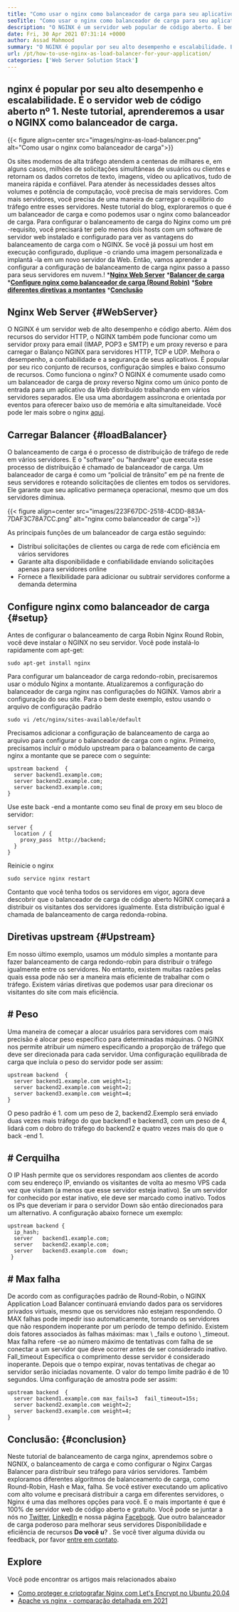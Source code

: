 ```yaml
---
title: "Como usar o nginx como balanceador de carga para seu aplicativo" 
seoTitle: "Como usar o nginx como balanceador de carga para seu aplicativo" 
description: "O NGINX é um servidor web popular de código aberto. É bem conhecido por alto desempenho e escalabilidade. Neste tutorial, aprenderemos a usar o NGINX como balanceador de carga" 
date: Fri, 30 Apr 2021 07:31:14 +0000
author: Assad Mahmood
summary: "O NGINX é popular por seu alto desempenho e escalabilidade. É o servidor web de código aberto nº 1. Neste tutorial, aprenderemos a usar o NGINX como balanceador de carga." 
url: /pt/how-to-use-nginx-as-load-balancer-for-your-application/
categories: ['Web Server Solution Stack']
---
```


## nginx é popular por seu alto desempenho e escalabilidade. É o servidor web de código aberto nº 1. Neste tutorial, aprenderemos a usar o NGINX como balanceador de carga.

{{< figure align=center src="images/nginx-as-load-balancer.png" alt="Como usar o nginx como balanceador de carga">}}

Os sites modernos de alta tráfego atendem a centenas de milhares e, em alguns casos, milhões de solicitações simultâneas de usuários ou clientes e retornam os dados corretos de texto, imagens, vídeo ou aplicativos, tudo de maneira rápida e confiável. Para atender às necessidades desses altos volumes e potência de computação, você precisa de mais servidores. Com mais servidores, você precisa de uma maneira de carregar o equilíbrio do tráfego entre esses servidores. Neste tutorial do blog, exploraremos o que é um balanceador de carga e como podemos usar o nginx como balanceador de carga.
Para configurar o balanceamento de carga do Nginx como um pré -requisito, você precisará ter pelo menos dois hosts com um software de servidor web instalado e configurado para ver as vantagens do balanceamento de carga com o NGINX. Se você já possui um host em execução configurado, duplique -o criando uma imagem personalizada e implantá -la em um novo servidor da Web. Então, vamos aprender a configurar a configuração de balanceamento de carga nginx passo a passo para seus servidores em nuvem.!
  ***[Nginx Web Server][1]** 
  ***[Balancer de carga][2]** 
  ***[Configure nginx como balanceador de carga (Round Robin)][3]** 
  ***[Sobre diferentes diretivas a montantes][4]** 
  ***[Conclusão][5]** 

## Nginx Web Server   {#WebServer}
O NGINX é um servidor web de alto desempenho e código aberto. Além dos recursos do servidor HTTP, o NGINX também pode funcionar como um servidor proxy para email (IMAP, POP3 e SMTP) e um proxy reverso e para carregar o Balanço NGINX para servidores HTTP, TCP e UDP. Melhora o desempenho, a confiabilidade e a segurança de seus aplicativos. É popular por seu rico conjunto de recursos, configuração simples e baixo consumo de recursos.
Como funciona o nginx? O NGINX é comumente usado como um balanceador de carga de proxy reverso Nginx como um único ponto de entrada para um aplicativo da Web distribuído trabalhando em vários servidores separados. Ele usa uma abordagem assíncrona e orientada por eventos para oferecer baixo uso de memória e alta simultaneidade. Você pode ler mais sobre o nginx [aqui][6].

## Carregar Balancer   {#loadBalancer}
O balanceamento de carga é o processo de distribuição de tráfego de rede em vários servidores. E o "software" ou "hardware" que executa esse processo de distribuição é chamado de balanceador de carga. Um balanceador de carga é como um “policial de trânsito” em pé na frente de seus servidores e roteando solicitações de clientes em todos os servidores. Ele garante que seu aplicativo permaneça operacional, mesmo que um dos servidores diminua.

{{< figure align=center src="images/223F67DC-2518-4CDD-883A-7DAF3C78A7CC.png" alt="nginx como balanceador de carga">}}

As principais funções de um balanceador de carga estão seguindo:
  * Distribui solicitações de clientes ou carga de rede com eficiência em vários servidores
  * Garante alta disponibilidade e confiabilidade enviando solicitações apenas para servidores online
  * Fornece a flexibilidade para adicionar ou subtrair servidores conforme a demanda determina

## Configure nginx como balanceador de carga   {#setup}
Antes de configurar o balanceamento de carga Robin Nginx Round Robin, você deve instalar o NGINX no seu servidor. Você pode instalá-lo rapidamente com apt-get:
```
sudo apt-get install nginx
```
Para configurar um balanceador de carga redondo-robin, precisaremos usar o módulo Nginx a montante. Atualizaremos a configuração do balanceador de carga nginx nas configurações do NGINX. Vamos abrir a configuração do seu site. Para o bem deste exemplo, estou usando o arquivo de configuração padrão
```
sudo vi /etc/nginx/sites-available/default
```
Precisamos adicionar a configuração de balanceamento de carga ao arquivo para configurar o balanceador de carga com o nginx.
Primeiro, precisamos incluir o módulo upstream para o balanceamento de carga nginx a montante que se parece com o seguinte:
```
upstream backend  {
  server backend1.example.com;
  server backend2.example.com;
  server backend3.example.com;
}
```
Use este back -end a montante como seu final de proxy em seu bloco de servidor:
```
server {
  location / {
    proxy_pass  http://backend;
  }
}
```
Reinicie o nginx
```
sudo service nginx restart
```
Contanto que você tenha todos os servidores em vigor, agora deve descobrir que o balanceador de carga de código aberto NGINX começará a distribuir os visitantes dos servidores igualmente. Esta distribuição igual é chamada de balanceamento de carga redonda-robina.

## Diretivas upstream   {#Upstream}
Em nosso último exemplo, usamos um módulo simples a montante para fazer balanceamento de carga redondo-robin para distribuir o tráfego igualmente entre os servidores. No entanto, existem muitas razões pelas quais essa pode não ser a maneira mais eficiente de trabalhar com o tráfego. Existem várias diretivas que podemos usar para direcionar os visitantes do site com mais eficiência.

## # Peso
Uma maneira de começar a alocar usuários para servidores com mais precisão é alocar peso específico para determinadas máquinas. O NGINX nos permite atribuir um número especificando a proporção de tráfego que deve ser direcionada para cada servidor.
Uma configuração equilibrada de carga que incluía o peso do servidor pode ser assim:
```
upstream backend  {
  server backend1.example.com weight=1;
  server backend2.example.com weight=2;
  server backend3.example.com weight=4;
}
```
O peso padrão é 1. com um peso de 2, backend2.Exemplo será enviado duas vezes mais tráfego do que backend1 e backend3, com um peso de 4, lidará com o dobro do tráfego do backend2 e quatro vezes mais do que o back -end 1.

## # Cerquilha
O IP Hash permite que os servidores respondam aos clientes de acordo com seu endereço IP, enviando os visitantes de volta ao mesmo VPS cada vez que visitam (a menos que esse servidor esteja inativo). Se um servidor for conhecido por estar inativo, ele deve ser marcado como inativo. Todos os IPs que deveriam ir para o servidor Down são então direcionados para um alternativo.
A configuração abaixo fornece um exemplo:
```
upstream backend {
  ip_hash;
  server   backend1.example.com;
  server   backend2.example.com;
  server   backend3.example.com  down;
 }
```

## # Max falha
De acordo com as configurações padrão de Round-Robin, o NGINX Application Load Balancer continuará enviando dados para os servidores privados virtuais, mesmo que os servidores não estejam respondendo. O MAX falhas pode impedir isso automaticamente, tornando os servidores que não respondem inoperante por um período de tempo definido.
Existem dois fatores associados às falhas máximas: max \ _fails e outono \ _timeout. Max falha refere -se ao número máximo de tentativas com falha de se conectar a um servidor que deve ocorrer antes de ser considerado inativo. Fall_timeout Especifica o comprimento desse servidor é considerado inoperante. Depois que o tempo expirar, novas tentativas de chegar ao servidor serão iniciadas novamente. O valor do tempo limite padrão é de 10 segundos.
Uma configuração de amostra pode ser assim:
```
upstream backend  {
  server backend1.example.com max_fails=3  fail_timeout=15s;
  server backend2.example.com weight=2;
  server backend3.example.com weight=4;
}
```

## Conclusão:   {#conclusion}
Neste tutorial de balanceamento de carga nginx, aprendemos sobre o NGNIX, o balanceamento de carga e como configurar o Nginx Cargas Balancer para distribuir seu tráfego para vários servidores. Também exploramos diferentes algoritmos de balanceamento de carga, como Round-Robin, Hash e Max, falha. Se você estiver executando um aplicativo com alto volume e precisará distribuir a carga em diferentes servidores, o Nginx é uma das melhores opções para você. E o mais importante é que é 100% de servidor web de código aberto e gratuito.
Você pode se juntar a nós no [Twitter][7], [LinkedIn][8] e nossa página [Facebook][9]. Que outro balanceador de carga poderoso para melhorar seus servidores Disponibilidade e eficiência de recursos __Do você u__? . Se você tiver alguma dúvida ou feedback, por favor [entre em contato][10].

## Explore
Você pode encontrar os artigos mais relacionados abaixo
  * [Como proteger e criptografar Nginx com Let's Encrypt no Ubuntu 20.04][11]
  * [Apache vs nginx - comparação detalhada em 2021][12]

  
[1]: #webserver
[2]: #loadbalancer
[3]: #setup
[4]: #upstream
[5]: #conclusion
[6]: https://products.containerize.com/solution-stack/nginx
[7]: https://twitter.com/containerize_co
[8]: https://www.linkedin.com/company/containerize/
[9]: http://facebook.com/containerize
[10]: mailto:yasir.saeed@aspose.com
[11]: https://blog.containerize.com/web-server-solution-stack/how-to-secure-nginx-with-letsencrypt-on-ubuntu-20-04/
[12]: https://blog.containerize.com/2021/02/26/apache-vs-nginx-detailed-comparison-in-2021/
